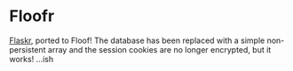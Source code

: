 # Floofr #
[Flaskr](https://github.com/pallets/flask/blob/master/examples/flaskr), ported to Floof! The database has been replaced with a simple non-persistent array and the session cookies are no longer encrypted, but it works! ...ish